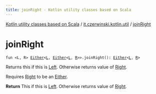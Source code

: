 ```yaml
---
title: joinRight - Kotlin utility classes based on Scala
---
```


[Kotlin utility classes based on Scala](../index.html) / [it.czerwinski.kotlin.util](index.html) / [joinRight](./join-right.html)

# joinRight

`fun <L, R> `[`Either`](-either/index.html)`<`[`L`](join-right.html#L)`, `[`Either`](-either/index.html)`<`[`L`](join-right.html#L)`, `[`R`](join-right.html#R)`>>.joinRight(): `[`Either`](-either/index.html)`<`[`L`](join-right.html#L)`, `[`R`](join-right.html#R)`>`

Returns this if this is [Left](-left/index.html). Otherwise returns value of [Right](-right/index.html).

Requires [Right](-right/index.html) to be an [Either](-either/index.html).

**Return**
This if this is [Left](-left/index.html). Otherwise returns value of [Right](-right/index.html).

